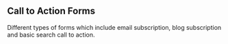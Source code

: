 ## Call to Action Forms

Different types of forms which include email subscription, blog subscription and basic search call to action.

